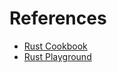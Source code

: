 # References

- [Rust Cookbook](https://rust-lang-nursery.github.io/rust-cookbook/)
- [Rust Playground](https://play.rust-lang.org)
